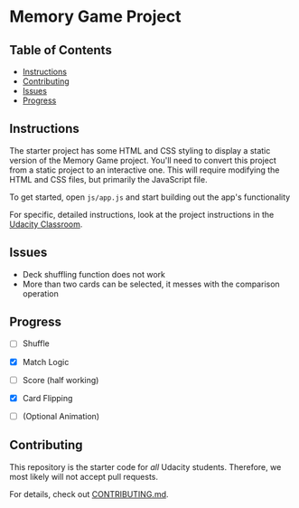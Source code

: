 # Memory Game Project

## Table of Contents

* [Instructions](#instructions)
* [Contributing](#contributing)
* [Issues](#issues)
* [Progress](#)

## Instructions

The starter project has some HTML and CSS styling to display a static version of the Memory Game project. You'll need to convert this project from a static project to an interactive one. This will require modifying the HTML and CSS files, but primarily the JavaScript file.

To get started, open `js/app.js` and start building out the app's functionality

For specific, detailed instructions, look at the project instructions in the [Udacity Classroom](https://classroom.udacity.com/me).

## Issues

- Deck shuffling function does not work
- More than two cards can be selected, it messes with the comparison operation

## Progress

- [ ] Shuffle
- [x] Match Logic
- [ ] Score (half working)
- [x] Card Flipping
- [ ] (Optional Animation)


## Contributing

This repository is the starter code for _all_ Udacity students. Therefore, we most likely will not accept pull requests.

For details, check out [CONTRIBUTING.md](CONTRIBUTING.md).

